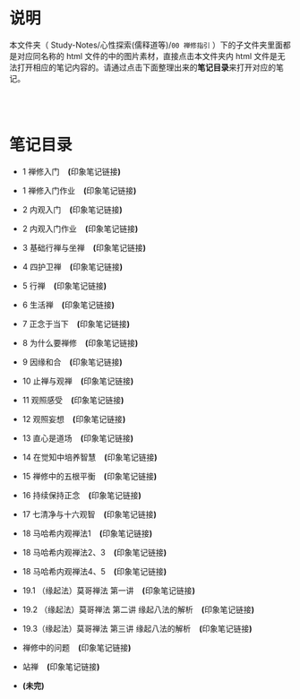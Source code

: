 # 说明
本文件夹（ Study-Notes/心性探索(儒释道等)/`00 禅修指引` ）下的子文件夹里面都是对应同名称的 html 文件的中的图片素材，直接点击本文件夹内 html 文件是无法打开相应的笔记内容的。请通过点击下面整理出来的**笔记目录**来打开对应的笔记。

<br>
<br>

# 笔记目录
* <a href="https://abrachan.github.io/Study-Notes/心性探索(儒释道等)/00%20禅修指引/01%20禅修入门.html" style="text-decoration:none">1 禅修入门</a> &ensp; **(**<a href="https://app.yinxiang.com/shard/s22/nl/24419242/87f21b31-a859-44b0-8788-65e3486b9bf3" style="text-decoration:none">印象笔记链接</a>**)**

* <a href="https://abrachan.github.io/Study-Notes/心性探索(儒释道等)/00%20禅修指引/01%20禅修入门作业.html" style="text-decoration:none">1 禅修入门作业</a> &ensp; **(**<a href="https://app.yinxiang.com/shard/s22/nl/24419242/c29ef01d-9091-405b-a181-73028dd312d3" style="text-decoration:none">印象笔记链接</a>**)**

* <a href="https://abrachan.github.io/Study-Notes/心性探索(儒释道等)/00%20禅修指引/02%20内观入门.html" style="text-decoration:none">2 内观入门</a> &ensp; **(**<a href="https://app.yinxiang.com/shard/s22/nl/24419242/d446f5be-fdd4-4fa4-a137-27eca4ecc203" style="text-decoration:none">印象笔记链接</a>**)**

* <a href="https://abrachan.github.io/Study-Notes/心性探索(儒释道等)/00%20禅修指引/02%20内观入门作业.html" style="text-decoration:none">2 内观入门作业</a> &ensp; **(**<a href="https://app.yinxiang.com/shard/s22/nl/24419242/5dd5383f-bd68-42f1-a8ff-59f1c989a32e" style="text-decoration:none">印象笔记链接</a>**)**

* <a href="https://abrachan.github.io/Study-Notes/心性探索(儒释道等)/00%20禅修指引/03%20基础行禅与坐禅.html" style="text-decoration:none">3 基础行禅与坐禅</a> &ensp; **(**<a href="https://app.yinxiang.com/shard/s22/nl/24419242/47b19fdd-535f-4c64-8769-0843a7575980" style="text-decoration:none">印象笔记链接</a>**)**

* <a href="https://abrachan.github.io/Study-Notes/心性探索(儒释道等)/00%20禅修指引/04%20四护卫禅.html" style="text-decoration:none">4 四护卫禅</a> &ensp; **(**<a href="https://app.yinxiang.com/shard/s22/nl/24419242/c0c47bf4-0e34-401e-9ef5-ac8d53b5b742" style="text-decoration:none">印象笔记链接</a>**)**

* <a href="https://abrachan.github.io/Study-Notes/心性探索(儒释道等)/00%20禅修指引/05%20行禅.html" style="text-decoration:none">5 行禅</a> &ensp; **(**<a href="https://app.yinxiang.com/shard/s22/nl/24419242/1b4965a8-3690-40db-b226-28306457c5ef" style="text-decoration:none">印象笔记链接</a>**)**

* <a href="https://abrachan.github.io/Study-Notes/心性探索(儒释道等)/00%20禅修指引/06%20生活禅.html" style="text-decoration:none">6 生活禅</a> &ensp; **(**<a href="https://app.yinxiang.com/shard/s22/nl/24419242/2feebaa7-98a8-440c-97ac-a584639449df" style="text-decoration:none">印象笔记链接</a>**)**

* <a href="https://abrachan.github.io/Study-Notes/心性探索(儒释道等)/00%20禅修指引/07%20正念于当下.html" style="text-decoration:none">7 正念于当下</a> &ensp; **(**<a href="https://app.yinxiang.com/shard/s22/nl/24419242/60521316-1d15-4725-b693-8116af7eb8ff" style="text-decoration:none">印象笔记链接</a>**)**

* <a href="https://abrachan.github.io/Study-Notes/心性探索(儒释道等)/00%20禅修指引/08%20为什么要禅修.html" style="text-decoration:none">8 为什么要禅修</a> &ensp; **(**<a href="https://app.yinxiang.com/shard/s22/nl/24419242/5962acfd-3ffa-4222-90b4-f101f9860780" style="text-decoration:none">印象笔记链接</a>**)**

* <a href="https://abrachan.github.io/Study-Notes/心性探索(儒释道等)/00%20禅修指引/09%20因缘和合.html" style="text-decoration:none">9 因缘和合</a> &ensp; **(**<a href="https://app.yinxiang.com/shard/s22/nl/24419242/2cb4fa39-2e4e-44f4-913b-c75bfc8b8e0b" style="text-decoration:none">印象笔记链接</a>**)**

* <a href="https://abrachan.github.io/Study-Notes/心性探索(儒释道等)/00%20禅修指引/10%20止禅与观禅.html" style="text-decoration:none">10 止禅与观禅</a> &ensp; **(**<a href="https://app.yinxiang.com/shard/s22/nl/24419242/18234307-e149-4e2c-a985-85625e5e96eb" style="text-decoration:none">印象笔记链接</a>**)**

* <a href="https://abrachan.github.io/Study-Notes/心性探索(儒释道等)/00%20禅修指引/11%20观照感受.html" style="text-decoration:none">11 观照感受</a> &ensp; **(**<a href="https://app.yinxiang.com/shard/s22/nl/24419242/76145ea9-6cc1-48db-9627-6e3d13045e95" style="text-decoration:none">印象笔记链接</a>**)**

* <a href="https://abrachan.github.io/Study-Notes/心性探索(儒释道等)/00%20禅修指引/12%20观照妄想.html" style="text-decoration:none">12 观照妄想</a> &ensp; **(**<a href="https://app.yinxiang.com/shard/s22/nl/24419242/58e4bec5-595b-44f8-abbf-ff084c675563" style="text-decoration:none">印象笔记链接</a>**)**

* <a href="https://abrachan.github.io/Study-Notes/心性探索(儒释道等)/00%20禅修指引/13%20直心是道场.html" style="text-decoration:none">13 直心是道场</a> &ensp; **(**<a href="https://app.yinxiang.com/shard/s22/nl/24419242/3705ecd1-a428-4c6e-b30b-6a087901d003" style="text-decoration:none">印象笔记链接</a>**)**

* <a href="https://abrachan.github.io/Study-Notes/心性探索(儒释道等)/00%20禅修指引/14%20在觉知中培养智慧.html" style="text-decoration:none">14 在觉知中培养智慧</a> &ensp; **(**<a href="https://app.yinxiang.com/shard/s22/nl/24419242/b1cde3fd-113b-4f09-92bf-6f11bab86b34" style="text-decoration:none">印象笔记链接</a>**)**

* <a href="https://abrachan.github.io/Study-Notes/心性探索(儒释道等)/00%20禅修指引/15%20禅修中的五根平衡.html" style="text-decoration:none">15 禅修中的五根平衡</a> &ensp; **(**<a href="https://app.yinxiang.com/shard/s22/nl/24419242/6d4c139e-865a-4508-8a5d-f1a0b3a10cca" style="text-decoration:none">印象笔记链接</a>**)**

* <a href="https://abrachan.github.io/Study-Notes/心性探索(儒释道等)/00%20禅修指引/16%20持续保持正念.html" style="text-decoration:none">16 持续保持正念</a> &ensp; **(**<a href="https://app.yinxiang.com/shard/s22/nl/24419242/ee855236-2eb8-41cf-8f21-9599e7c5cf50" style="text-decoration:none">印象笔记链接</a>**)**

* <a href="https://abrachan.github.io/Study-Notes/心性探索(儒释道等)/00%20禅修指引/17%20七清净与十六观智.html" style="text-decoration:none">17 七清净与十六观智</a> &ensp; **(**<a href="https://app.yinxiang.com/shard/s22/nl/24419242/0b16c666-1c48-4e4a-94fb-abf87d67bcf8" style="text-decoration:none">印象笔记链接</a>**)**

* <a href="https://abrachan.github.io/Study-Notes/心性探索(儒释道等)/00%20禅修指引/18%20马哈希内观禅法1.html" style="text-decoration:none">18 马哈希内观禅法1</a> &ensp; **(**<a href="https://app.yinxiang.com/shard/s22/nl/24419242/db331e7a-7e5d-4b8c-b6e5-0a1fbdda774e" style="text-decoration:none">印象笔记链接</a>**)**

* <a href="https://abrachan.github.io/Study-Notes/心性探索(儒释道等)/00%20禅修指引/18%20马哈希内观禅法2、3.html" style="text-decoration:none">18 马哈希内观禅法2、3</a> &ensp; **(**<a href="https://app.yinxiang.com/shard/s22/nl/24419242/02501853-72ce-48fa-837f-365c3f6d7af7" style="text-decoration:none">印象笔记链接</a>**)**

* <a href="https://abrachan.github.io/Study-Notes/心性探索(儒释道等)/00%20禅修指引/18%20马哈希内观禅法4、5.html" style="text-decoration:none">18 马哈希内观禅法4、5</a> &ensp; **(**<a href="https://app.yinxiang.com/shard/s22/nl/24419242/e2d4e92a-03f1-404a-83ef-e45bff14cb17" style="text-decoration:none">印象笔记链接</a>**)**

* <a href="https://abrachan.github.io/Study-Notes/心性探索(儒释道等)/00%20禅修指引/19.1%20（缘起法）莫哥禅法%20第一讲.html" style="text-decoration:none">19.1 （缘起法）莫哥禅法 第一讲</a> &ensp; **(**<a href="https://app.yinxiang.com/shard/s22/nl/24419242/8f006da4-5876-4313-9eba-a825d06ce250" style="text-decoration:none">印象笔记链接</a>**)**

* <a href="https://abrachan.github.io/Study-Notes/心性探索(儒释道等)/00%20禅修指引/19.2%20（缘起法）莫哥禅法%20第二讲%20缘起八法的解析.html" style="text-decoration:none">19.2 （缘起法）莫哥禅法 第二讲 缘起八法的解析</a> &ensp; **(**<a href="https://app.yinxiang.com/shard/s22/nl/24419242/4a4ca853-e72c-490c-a1f5-c6992f96bb2d" style="text-decoration:none">印象笔记链接</a>**)**

* <a href="https://abrachan.github.io/Study-Notes/心性探索(儒释道等)/00%20禅修指引/19.3（缘起法）莫哥禅法%20第三讲%20缘起八法的解析.html" style="text-decoration:none">19.3（缘起法）莫哥禅法 第三讲 缘起八法的解析</a> &ensp; **(**<a href="https://app.yinxiang.com/shard/s22/nl/24419242/5361751d-b7f1-4bc2-9176-ad9c33f6740c" style="text-decoration:none">印象笔记链接</a>**)**

* <a href="https://abrachan.github.io/Study-Notes/心性探索(儒释道等)/00%20禅修指引/禅修中的问题.html" style="text-decoration:none">禅修中的问题</a> &ensp; **(**<a href="https://app.yinxiang.com/shard/s22/nl/24419242/2265256f-41e7-4be5-b47b-2364852ae5b3" style="text-decoration:none">印象笔记链接</a>**)**

* <a href="https://abrachan.github.io/Study-Notes/心性探索(儒释道等)/00%20禅修指引/站禅.html" style="text-decoration:none">站禅</a> &ensp; **(**<a href="https://app.yinxiang.com/shard/s22/nl/24419242/1f296ebf-3707-44a1-865e-a26e2b2afe9e" style="text-decoration:none">印象笔记链接</a>**)**

* **(未完)**
